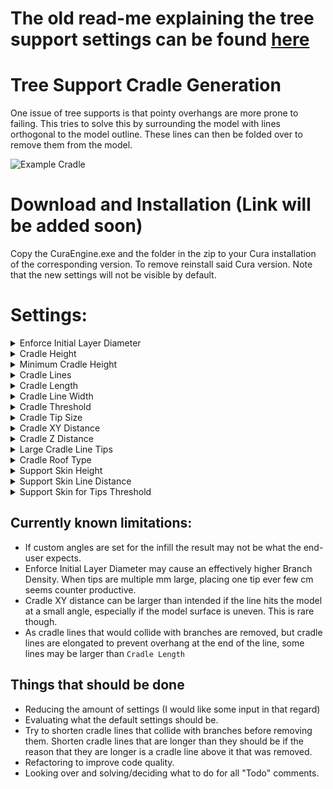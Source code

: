 # The old read-me explaining the tree support settings can be found [here](https://github.com/ThomasRahm/CuraEngine/tree/tree_support_2_error_detection)

# Tree Support Cradle Generation

One issue of tree supports is that pointy overhangs are more prone to failing. This tries to solve this by surrounding the model with lines orthogonal to the model outline. These lines can then be folded over to remove them from the model.

![Example Cradle](https://gist.githubusercontent.com/ThomasRahm/4085f269c710a517ee1d9fcfe11976f8/raw/Example.PNG)


# Download and Installation (Link will be added soon)

Copy the CuraEngine.exe and the folder in the zip to your Cura installation of the corresponding version. To remove reinstall said Cura version. Note that the new settings will not be visible by default.

# Settings:

<details>
  <summary>Enforce Initial Layer Diameter</summary>

   Enlarge tips so that the branch could reach Initial layer Diameter. This should improve the tree supports ability to support areas very close to the buildplate. Enabling support skin or using support roof is strongly recommended.

   Disabled:
   ![Enforce Initial Layer Diameter Off](https://gist.githubusercontent.com/ThomasRahm/4085f269c710a517ee1d9fcfe11976f8/raw/Enforce%2520Initial%2520Layer%2520Diameter%2520Off.png)
   
   Enabled:
   ![Enforce Initial Layer Diameter On](https://gist.githubusercontent.com/ThomasRahm/4085f269c710a517ee1d9fcfe11976f8/raw/Enforce%2520Initial%2520Layer%2520Diameter%2520On.png)

  
</details>

<details>
  <summary>Cradle Height</summary>

   The height of the cradle to support pointy overhangs. The cradle will stop generating if the pointy part of the model connects with another part of the model that either rests on the buildplate or already has its own cradle. Set to 0 to disable.  


   Small Cradle Height:
   ![Small Cradle Height](https://gist.githubusercontent.com/ThomasRahm/4085f269c710a517ee1d9fcfe11976f8/raw/Small%2520Cradle%2520Height.png)
   
   Large Cradle Height:
   ![Large Cradle Height](https://gist.githubusercontent.com/ThomasRahm/4085f269c710a517ee1d9fcfe11976f8/raw/Large%2520Cradle%2520Height.png)

  
</details>

<details>
  <summary>Minimum Cradle Height</summary>

   If a cradle smaller than this would generate, it just doesn't.
  

</details>

<details>
  <summary>Cradle Lines</summary>

  Amount of lines that should be generated around the model.  
   

   Low Amount Of Cradle Lines:
   ![Low Amount Of Cradle Lines](https://gist.githubusercontent.com/ThomasRahm/4085f269c710a517ee1d9fcfe11976f8/raw/Small%2520Cradle%2520Line%2520Count.png)
   
   Large Amount Of Cradle Lines:
   ![Large Amount Of Cradle Lines](https://gist.githubusercontent.com/ThomasRahm/4085f269c710a517ee1d9fcfe11976f8/raw/Large%2520Cradle%2520Line%2520Count.png)

  
</details>

<details>
  <summary>Cradle Length</summary>

  Length of the lines that generate around the model.  
   

   Small Cradle Length:
   ![Small Cradle Length](https://gist.githubusercontent.com/ThomasRahm/4085f269c710a517ee1d9fcfe11976f8/raw/Short%2520Cradle%2520Length.png)
   
   Large Cradle Length:
   ![Large Cradle Length](https://gist.githubusercontent.com/ThomasRahm/4085f269c710a517ee1d9fcfe11976f8/raw/Long%2520Cradle%2520Length.png)

  
</details>

<details>
  <summary>Cradle Line Width</summary>

  Width of the lines that generate around the model. I would just hard-code this to line width.  
   

   Small Cradle Line Width:
   ![Small Cradle Line Width](https://gist.githubusercontent.com/ThomasRahm/4085f269c710a517ee1d9fcfe11976f8/raw/Small%2520Cradle%2520Line%2520Width.png)
   
   Large Cradle Line Width:
   ![Large Cradle Line Width](https://gist.githubusercontent.com/ThomasRahm/4085f269c710a517ee1d9fcfe11976f8/raw/Large%2520Cradle%2520Line%2520Width.png)

  
</details>

<details>
  <summary>Cradle Threshold</summary>

  Maximum area a pointy overhang may have for the cradle to generate.  
  
</details>

<details>
  <summary>Cradle Tip Size</summary>

  Percentage of size of the tips supporting the pointy overhang. 0% means the tip with have the size of regular tips. 100% means they will have a diameter of branch diameter.  
   

   Small Cradle Tip Size:
   ![Small Cradle Line Width](https://gist.githubusercontent.com/ThomasRahm/4085f269c710a517ee1d9fcfe11976f8/raw/Small%2520Cradle%2520Tips.png)
   
   Large Cradle Tip Size:
   ![Large Cradle Line Width](https://gist.githubusercontent.com/ThomasRahm/4085f269c710a517ee1d9fcfe11976f8/raw/Large%2520Cradle%2520Tips.png)

  
</details>

<details>
  <summary>Cradle XY Distance</summary>

  Distance of the cradle lines from the model, dependent on the height of cradle lines below it (Cradle XY distance)  
   

   Visualisation: 
   ![Visualisation](https://gist.githubusercontent.com/ThomasRahm/4085f269c710a517ee1d9fcfe11976f8/raw/Cradle%2520XY%2520Distance.png)

  
</details>

<details>
  <summary>Cradle Z Distance</summary>

  Distance between cradle lines and the support that supports them. Makes cradle lines easier to fold over.  

  
</details>

<details>
  <summary>Large Cradle Line Tips</summary>

  Generate large tips below the cradle lines.
   

   Tree Support Large Cradle Line Tips Off:
   ![Tree Support Large Cradle Line Tips Off](https://gist.githubusercontent.com/ThomasRahm/4085f269c710a517ee1d9fcfe11976f8/raw/Large%2520Cradle%2520Line%2520Tips%2520off.png)
   
   Tree Support Large Cradle Line Tips On: 
   ![Tree Support Large Cradle Line Tips On](https://gist.githubusercontent.com/ThomasRahm/4085f269c710a517ee1d9fcfe11976f8/raw/Large%2520Cradle%2520Line%2520Tips%2520on.png)

  
</details>

<details>
  <summary>Cradle Roof Type</summary>

  How the cradle behaves if roof is enabled.  
   

   Regular Support
   ![Regular Support](https://gist.githubusercontent.com/ThomasRahm/4085f269c710a517ee1d9fcfe11976f8/raw/Cradle%2520Roof%2520Regular.png)
   
   Cradle:
   ![Cradle](https://gist.githubusercontent.com/ThomasRahm/4085f269c710a517ee1d9fcfe11976f8/raw/Cradle%2520Roof%2520Cradle.png)

  Cradle and Base:
   ![Cradle and Base](https://gist.githubusercontent.com/ThomasRahm/4085f269c710a517ee1d9fcfe11976f8/raw/Cradle%2520Roof%2520Cradle%2520and%2520Base.png)
   
   Large Cradle and Base:
   ![Large Cradle and Base](https://gist.githubusercontent.com/ThomasRahm/4085f269c710a517ee1d9fcfe11976f8/raw/Large%2520Cradle%2520and%2520Base.png)

  
</details>


<details>
  <summary>Support Skin Height</summary>
  
  Height of Support Skin generated to support cradle/interface/model parts that would fall inside of a support area. What i call Support Skin is just a support area with high density zig-zag infill.

   
   Small Support Skin Height:
   ![Small Support Skin Height](https://gist.githubusercontent.com/ThomasRahm/4085f269c710a517ee1d9fcfe11976f8/raw/Low%2520Skin%2520Height.png)
   
   Large Support Skin Height: 
   ![Large Support Skin Height](https://gist.githubusercontent.com/ThomasRahm/4085f269c710a517ee1d9fcfe11976f8/raw/Large%2520Skin%2520Height.png)

  
</details>

<details>
  <summary>Support Skin Line Distance</summary>
  Distance between the lines for said high density support infill.
   
   Small Support Skin Line Distance:
   ![Small Support Skin Line Distance](https://gist.githubusercontent.com/ThomasRahm/4085f269c710a517ee1d9fcfe11976f8/raw/Small%2520Skin%2520Line%2520Distance.png)
   
   Large Support Skin Line Distance: 
   ![Large Support Skin Line Distance](https://gist.githubusercontent.com/ThomasRahm/4085f269c710a517ee1d9fcfe11976f8/raw/Large%2520Skin%2520Line%2520Distance.png)
  
</details>

<details>
  <summary>Support Skin for Tips Threshold</summary>
  
Generate support skin for any tips that have at least this diameter.
   
  
</details>

## Currently known limitations:
- If custom angles are set for the infill the result may not be what the end-user expects.
- Enforce Initial Layer Diameter may cause an effectively higher Branch Density. When tips are multiple mm large, placing one tip ever few cm seems counter productive.
- Cradle XY distance can be larger than intended if the line hits the model at a small angle, especially if the model surface is uneven. This is rare though.
- As cradle lines that would collide with branches are removed, but cradle lines are elongated to prevent overhang at the end of the line, some lines may be larger than `Cradle Length`

## Things that should be done
- Reducing the amount of settings (I would like some input in that regard) 
- Evaluating what the default settings should be.
- Try to shorten cradle lines that collide with branches before removing them. Shorten cradle lines that are longer than they should be if the reason that they are longer is a cradle line above it that was removed.
- Refactoring to improve code quality.
- Looking over and solving/deciding what to do for all "Todo" comments.
